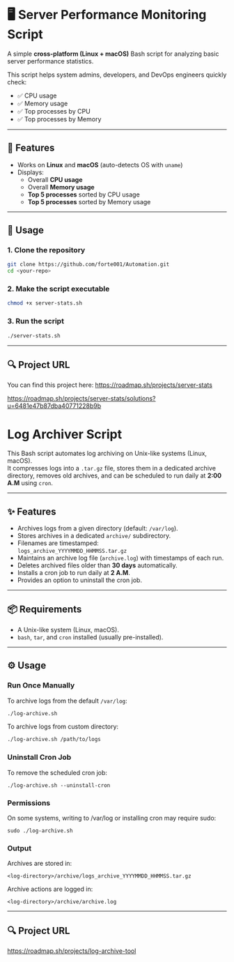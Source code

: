 # 🖥️ Server Performance Monitoring Script

A simple **cross-platform (Linux + macOS)** Bash script for analyzing basic server performance statistics.  

This script helps system admins, developers, and DevOps engineers quickly check:
- ✅ CPU usage  
- ✅ Memory usage  
- ✅ Top processes by CPU  
- ✅ Top processes by Memory  

---

## 📌 Features
- Works on **Linux** and **macOS** (auto-detects OS with `uname`)
- Displays:
  - Overall **CPU usage**
  - Overall **Memory usage**
  - **Top 5 processes** sorted by CPU usage
  - **Top 5 processes** sorted by Memory usage

---

## 🚀 Usage

### 1. Clone the repository
```bash
git clone https://github.com/forte001/Automation.git
cd <your-repo>
```

### 2. Make the script executable
```bash
chmod +x server-stats.sh
```
### 3. Run the script
```bash
./server-stats.sh
```


---
## 🔍 Project URL

You can find this project here: https://roadmap.sh/projects/server-stats

https://roadmap.sh/projects/server-stats/solutions?u=6481e47b87dba40771228b9b




# Log Archiver Script

This Bash script automates log archiving on Unix-like systems (Linux, macOS).  
It compresses logs into a `.tar.gz` file, stores them in a dedicated archive directory, removes old archives, and can be scheduled to run daily at **2:00 A.M** using `cron`.

---

## ✨ Features
- Archives logs from a given directory (default: `/var/log`).
- Stores archives in a dedicated `archive/` subdirectory.
- Filenames are timestamped:  
  `logs_archive_YYYYMMDD_HHMMSS.tar.gz`
- Maintains an archive log file (`archive.log`) with timestamps of each run.
- Deletes archived files older than **30 days** automatically.
- Installs a cron job to run daily at **2 A.M**.
- Provides an option to uninstall the cron job.

---

## 📦 Requirements
- A Unix-like system (Linux, macOS).
- `bash`, `tar`, and `cron` installed (usually pre-installed).

---

## ⚙️ Usage

### Run Once Manually
To archive logs from the default `/var/log`:
```bash
./log-archive.sh
```
To archive logs from custom directory:
```bash
./log-archive.sh /path/to/logs
```
### Uninstall Cron Job
To remove the scheduled cron job:
```
./log-archive.sh --uninstall-cron

```
### Permissions
On some systems, writing to /var/log or installing cron may require sudo:
```
sudo ./log-archive.sh
```

### Output

Archives are stored in:
```
<log-directory>/archive/logs_archive_YYYYMMDD_HHMMSS.tar.gz
```

Archive actions are logged in:
```
<log-directory>/archive/archive.log
```

---
## 🔍 Project URL
https://roadmap.sh/projects/log-archive-tool

